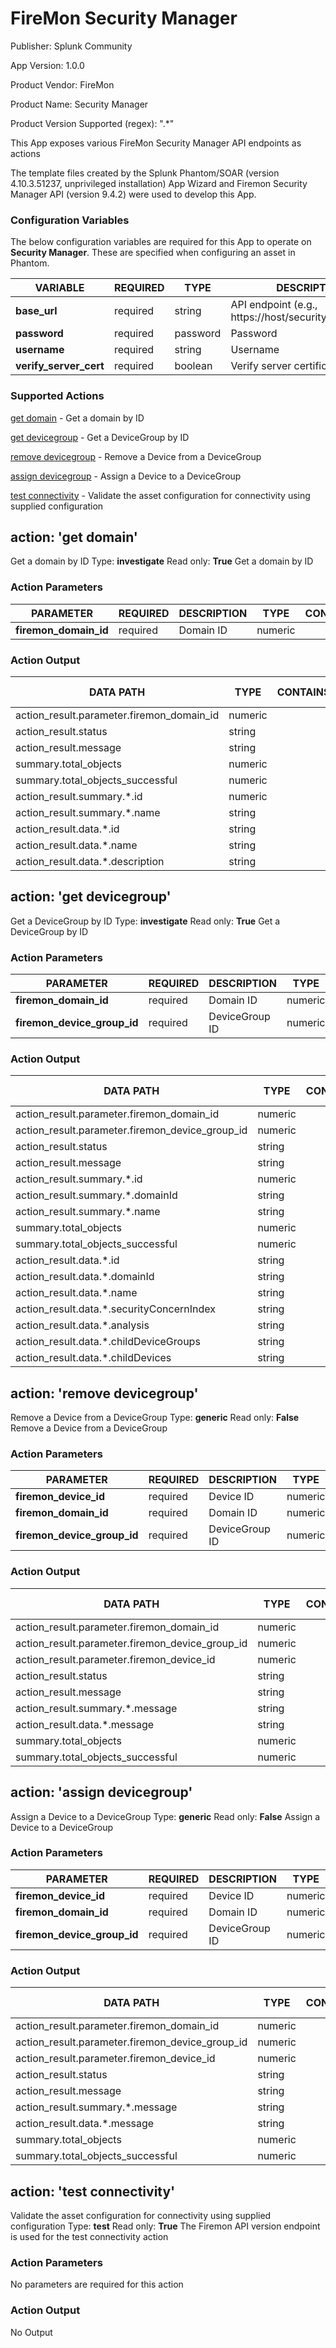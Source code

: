 # FireMon Security Manager
Publisher: Splunk Community

App Version: 1.0.0

Product Vendor: FireMon

Product Name: Security Manager

Product Version Supported (regex): ".*"

This App exposes various FireMon Security Manager API endpoints as actions

The template files created by the Splunk Phantom/SOAR (version 4.10.3.51237, unprivileged installation) App Wizard and Firemon Security Manager API (version 9.4.2) were used to develop this App.

### Configuration Variables

The below configuration variables are required for this App to operate on <b>Security Manager</b>. These are specified when configuring an asset in Phantom.

VARIABLE | REQUIRED | TYPE | DESCRIPTION
-------- | -------- | ---- | -----------
**base_url** | required | string | API endpoint (e.g., https://host/securitymanager/api) |
**password** | required | password | Password |
**username** | required | string | Username |
**verify_server_cert** | required | boolean | Verify server certificate |

### Supported Actions
[get domain](#action-get-domain) - Get a domain by ID

[get devicegroup](#action-get-devicegroup) - Get a DeviceGroup by ID

[remove devicegroup](#action-remove-devicegroup) - Remove a Device from a DeviceGroup

[assign devicegroup](#action-assign-devicegroup) - Assign a Device to a DeviceGroup

[test connectivity](#action-test-connectivity) - Validate the asset configuration for connectivity using supplied configuration

## action: 'get domain'
Get a domain by ID
Type: **investigate**
Read only: **True**
Get a domain by ID

### Action Parameters

PARAMETER | REQUIRED | DESCRIPTION | TYPE | CONTAINS
--------- | -------- | ----------- | ---- | --------
**firemon_domain_id** | required | Domain ID | numeric |  |

### Action Output
DATA PATH | TYPE | CONTAINS | EXAMPLE VALUES
--------- | ---- | -------- | --------
action_result.parameter.firemon_domain_id | numeric |  |  |
action_result.status | string |  |  |
action_result.message | string |  |  |
summary.total_objects | numeric |  |  |
summary.total_objects_successful | numeric |  |  |
action_result.summary.*.id | numeric |  |  |
action_result.summary.*.name | string |  |  |
action_result.data.*.id | string |  |  |
action_result.data.*.name | string |  |  |
action_result.data.*.description | string |  |  |

## action: 'get devicegroup'
Get a DeviceGroup by ID
Type: **investigate**
Read only: **True**
Get a DeviceGroup by ID

### Action Parameters
PARAMETER | REQUIRED | DESCRIPTION | TYPE | CONTAINS
--------- | -------- | ----------- | ---- | --------
**firemon_domain_id** | required | Domain ID | numeric |  |
**firemon_device_group_id** | required | DeviceGroup ID | numeric |  |

### Action Output
DATA PATH | TYPE | CONTAINS | EXAMPLE VALUES
--------- | ---- | -------- | --------
action_result.parameter.firemon_domain_id | numeric |  |  |
action_result.parameter.firemon_device_group_id | numeric |  |  |
action_result.status | string |  |  |
action_result.message | string |  |  |
action_result.summary.*.id | numeric |  |  |
action_result.summary.*.domainId | string |  |  |
action_result.summary.*.name | string |  |  |
summary.total_objects | numeric |  |  |
summary.total_objects_successful | numeric |  |  |
action_result.data.*.id | string |  |  |
action_result.data.*.domainId | string |  |  |
action_result.data.*.name | string |  |  |
action_result.data.*.securityConcernIndex | string |  |  |
action_result.data.*.analysis | string |  |  |
action_result.data.*.childDeviceGroups | string |  |  |
action_result.data.*.childDevices | string |  |  |

## action: 'remove devicegroup'
Remove a Device from a DeviceGroup
Type: **generic**
Read only: **False**
Remove a Device from a DeviceGroup

### Action Parameters
PARAMETER | REQUIRED | DESCRIPTION | TYPE | CONTAINS
--------- | -------- | ----------- | ---- | --------
**firemon_device_id** | required | Device ID | numeric |  |
**firemon_domain_id** | required | Domain ID | numeric |  |
**firemon_device_group_id** | required | DeviceGroup ID | numeric |  |

### Action Output
DATA PATH | TYPE | CONTAINS | EXAMPLE VALUES
--------- | ---- | -------- | --------
action_result.parameter.firemon_domain_id | numeric |  |  |
action_result.parameter.firemon_device_group_id | numeric |  |  |
action_result.parameter.firemon_device_id | numeric |  |  |
action_result.status | string |  |  |
action_result.message | string |  |  |
action_result.summary.*.message | string |  |  |
action_result.data.*.message | string |  |  |
summary.total_objects | numeric |  |  |
summary.total_objects_successful | numeric |  |  |

## action: 'assign devicegroup'
Assign a Device to a DeviceGroup
Type: **generic**
Read only: **False**
Assign a Device to a DeviceGroup

### Action Parameters
PARAMETER | REQUIRED | DESCRIPTION | TYPE | CONTAINS
--------- | -------- | ----------- | ---- | --------
**firemon_device_id** | required | Device ID | numeric |  |
**firemon_domain_id** | required | Domain ID | numeric |  |
**firemon_device_group_id** | required | DeviceGroup ID | numeric |  |

### Action Output
DATA PATH | TYPE | CONTAINS | EXAMPLE VALUES
--------- | ---- | -------- | --------
action_result.parameter.firemon_domain_id | numeric |  |  |
action_result.parameter.firemon_device_group_id | numeric |  |  |
action_result.parameter.firemon_device_id | numeric |  |  |
action_result.status | string |  |  |
action_result.message | string |  |  |
action_result.summary.*.message | string |  |  |
action_result.data.*.message | string |  |  |
summary.total_objects | numeric |  |  |
summary.total_objects_successful | numeric |  |  |

## action: 'test connectivity'
Validate the asset configuration for connectivity using supplied configuration
Type: **test**
Read only: **True**
The Firemon API version endpoint is used for the test connectivity action

### Action Parameters
No parameters are required for this action

### Action Output
No Output

